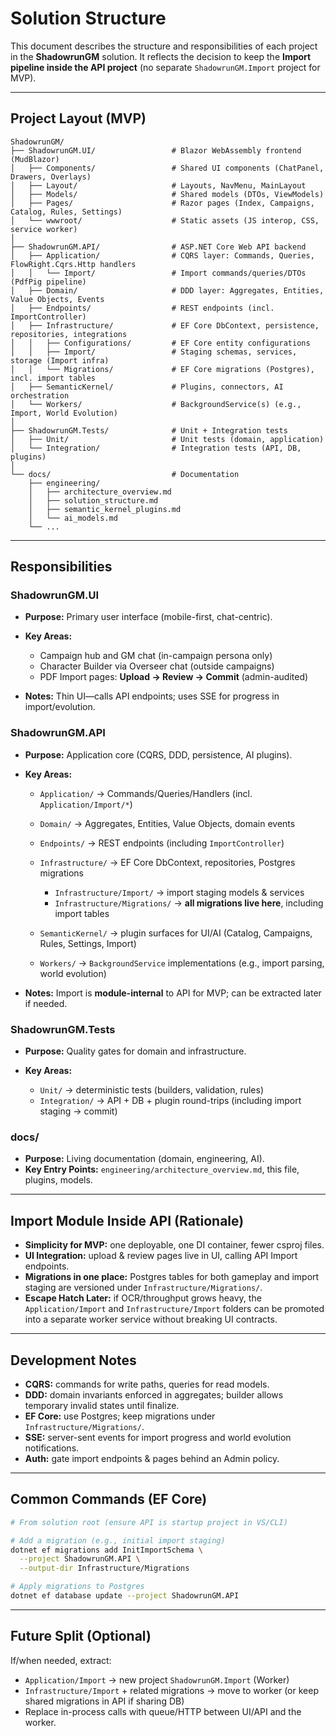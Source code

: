 ﻿# Solution Structure

This document describes the structure and responsibilities of each project in the **ShadowrunGM** solution. It reflects the decision to keep the **Import pipeline inside the API project** (no separate `ShadowrunGM.Import` project for MVP).

---

## Project Layout (MVP)

```
ShadowrunGM/
├── ShadowrunGM.UI/                 # Blazor WebAssembly frontend (MudBlazor)
│   ├── Components/                 # Shared UI components (ChatPanel, Drawers, Overlays)
│   ├── Layout/                     # Layouts, NavMenu, MainLayout
│   ├── Models/                     # Shared models (DTOs, ViewModels)
│   ├── Pages/                      # Razor pages (Index, Campaigns, Catalog, Rules, Settings)
│   └── wwwroot/                    # Static assets (JS interop, CSS, service worker)
│
├── ShadowrunGM.API/                # ASP.NET Core Web API backend
│   ├── Application/                # CQRS layer: Commands, Queries, FlowRight.Cqrs.Http handlers
│   │   └── Import/                 # Import commands/queries/DTOs (PdfPig pipeline)
│   ├── Domain/                     # DDD layer: Aggregates, Entities, Value Objects, Events
│   ├── Endpoints/                  # REST endpoints (incl. ImportController)
│   ├── Infrastructure/             # EF Core DbContext, persistence, repositories, integrations
│   │   ├── Configurations/         # EF Core entity configurations
│   │   ├── Import/                 # Staging schemas, services, storage (Import infra)
│   │   └── Migrations/             # EF Core migrations (Postgres), incl. import tables
│   ├── SemanticKernel/             # Plugins, connectors, AI orchestration
│   └── Workers/                    # BackgroundService(s) (e.g., Import, World Evolution)
│
├── ShadowrunGM.Tests/              # Unit + Integration tests
│   ├── Unit/                       # Unit tests (domain, application)
│   └── Integration/                # Integration tests (API, DB, plugins)
│
└── docs/                           # Documentation
    ├── engineering/
    │   ├── architecture_overview.md
    │   ├── solution_structure.md
    │   ├── semantic_kernel_plugins.md
    │   └── ai_models.md
    └── ...
```

---

## Responsibilities

### ShadowrunGM.UI

* **Purpose:** Primary user interface (mobile-first, chat-centric).
* **Key Areas:**

  * Campaign hub and GM chat (in-campaign persona only)
  * Character Builder via Overseer chat (outside campaigns)
  * PDF Import pages: **Upload → Review → Commit** (admin-audited)
* **Notes:** Thin UI—calls API endpoints; uses SSE for progress in import/evolution.

### ShadowrunGM.API

* **Purpose:** Application core (CQRS, DDD, persistence, AI plugins).
* **Key Areas:**

  * `Application/` → Commands/Queries/Handlers (incl. `Application/Import/*`)
  * `Domain/` → Aggregates, Entities, Value Objects, domain events
  * `Endpoints/` → REST endpoints (including `ImportController`)
  * `Infrastructure/` → EF Core DbContext, repositories, Postgres migrations

    * `Infrastructure/Import/` → import staging models & services
    * `Infrastructure/Migrations/` → **all migrations live here**, including import tables
  * `SemanticKernel/` → plugin surfaces for UI/AI (Catalog, Campaigns, Rules, Settings, Import)
  * `Workers/` → `BackgroundService` implementations (e.g., import parsing, world evolution)
* **Notes:** Import is **module-internal** to API for MVP; can be extracted later if needed.

### ShadowrunGM.Tests

* **Purpose:** Quality gates for domain and infrastructure.
* **Key Areas:**

  * `Unit/` → deterministic tests (builders, validation, rules)
  * `Integration/` → API + DB + plugin round-trips (including import staging → commit)

### docs/

* **Purpose:** Living documentation (domain, engineering, AI).
* **Key Entry Points:** `engineering/architecture_overview.md`, this file, plugins, models.

---

## Import Module Inside API (Rationale)

* **Simplicity for MVP:** one deployable, one DI container, fewer csproj files.
* **UI Integration:** upload & review pages live in UI, calling API Import endpoints.
* **Migrations in one place:** Postgres tables for both gameplay and import staging are versioned under `Infrastructure/Migrations/`.
* **Escape Hatch Later:** if OCR/throughput grows heavy, the `Application/Import` and `Infrastructure/Import` folders can be promoted into a separate worker service without breaking UI contracts.

---

## Development Notes

* **CQRS:** commands for write paths, queries for read models.
* **DDD:** domain invariants enforced in aggregates; builder allows temporary invalid states until finalize.
* **EF Core:** use Postgres; keep migrations under `Infrastructure/Migrations/`.
* **SSE:** server-sent events for import progress and world evolution notifications.
* **Auth:** gate import endpoints & pages behind an Admin policy.

---

## Common Commands (EF Core)

```bash
# From solution root (ensure API is startup project in VS/CLI)

# Add a migration (e.g., initial import staging)
dotnet ef migrations add InitImportSchema \
  --project ShadowrunGM.API \
  --output-dir Infrastructure/Migrations

# Apply migrations to Postgres
dotnet ef database update --project ShadowrunGM.API
```

---

## Future Split (Optional)

If/when needed, extract:

* `Application/Import` → new project `ShadowrunGM.Import` (Worker)
* `Infrastructure/Import` + related migrations → move to worker (or keep shared migrations in API if sharing DB)
* Replace in-process calls with queue/HTTP between UI/API and the worker.
